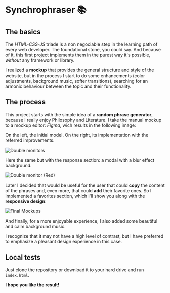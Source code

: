 # Synchrophraser &#128218;

## The basics

The *HTML-CSS-JS* triade is a non negociable step in the learning path of every web developer. The foundational stone, you could say. And because of it, this first project implements them in the purest way it's possible, *without* any framework or library.
 
I realized a **mockup** that provides the general structure and style of the website, but in the process I start to do some enhancements (color adjustments, background music, softer transitions), searching for an armonic behaviour between the topic and their functionality.



## The process

This project starts with the simple idea of a **random phrase generator**, because I really enjoy Philosophy and Literature.
I take the manual mockup to a mockup editor: *Figma*, wich results in the following image:

On the left, the initial model. On the right, its implementation with the referred improvements.

![Double monitors](https://user-images.githubusercontent.com/91569646/140669692-52831968-cfb6-457f-b9e3-647b52d8d4c9.jpg)

Here the same but with the response section: a modal with a blur effect background.

![Double monitor (Red)](https://user-images.githubusercontent.com/91569646/140669560-2e7a6233-3231-49c5-a8e6-74f551d964db.jpg)

Later I decided that would be useful for the user that could **copy** the content of the phrases and, even more, that could **add** their favorite ones.
So I implemented a favorites section, which I'll show you along with the **responsive design**:

![Final Mockups](https://user-images.githubusercontent.com/91569646/140676446-743432ad-6cfc-4318-8dfe-6baf212dbc94.jpg)

And finally, for a more enjoyable experience, I also added some beautiful and calm background music.

I recognize that it may not have a high level of contrast, but I have preferred to emphasize a pleasant design experience in this case.



## Local tests

Just clone the repository or download it to your hard drive and run `index.html`.

**I hope you like the result!**
